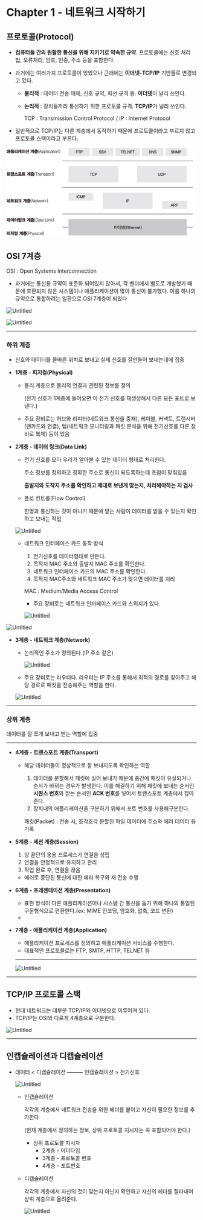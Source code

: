 # Chapter 1  - 네트워크 시작하기

## 프로토콜(Protocol)

- **컴퓨터들 간의 원활한 통신을 위해 지키기로 약속한 규약**. 프로토콜에는 신호 처리법, 오류처리, 암호, 인증, 주소 등을 포함한다.
- 과거에는 여러가지 프로토콜이 있었으나 근래에는 **이더넷-TCP/IP** 기반들로 변경되고 있다.
    - **물리적** : 데이터 전송 매체, 신호 규약, 회선 규격 등. **이더넷**이 널리 쓰인다.
    - **논리적** : 장치들끼리 통신하기 위한 프로토콜 규격. **TCP/IP**가 널리 쓰인다.

        TCP : Transmission Control Protocol / IP : Internet Protocol

- 일반적으로 TCP/IP는 다른 계층에서 동작하기 때문에 프로토콜이라고 부르지 않고 프로토콜 스택이라고 부른다.

![Untitled](.\img\chapter1\Untitled.png)

## OSI 7계층

OSI : Open Systems Interconnection

- 과거에는 통신용 규약이 표준화 되어있지 않아서, 각 벤더에서 별도로 개발했기 때문에 호환되지 않은 시스템이나 애플리케이션이 많아 통신이 불가했다. 이를 하나의 규약으로 통합하려는 일환으로 OSI 7계층이 되었다

![Untitled](./img/chapater1/Untitled1.png)

![Untitled](./img/chapater1/Untitled2.png)

---

### 하위 계층

- 신호와 데이터를 올바른 위치로 보내고 실제 신호를 잘만들어 보내는데에 집중

- **1계층 - 피지컬(Physical)**
    - 물리 계층으로 물리적 연결과 관련된 정보를 정의

        (전기 신호가 1계층에 들어오면 이 전기 신호를 재생성해서 다른 모든 포트로 보낸다.)

    - 주요 장비로는 허브와 리피터(네트워크 통신을 중재), 케이블, 커넥트, 트랜시버(랜카드와 연결), 탭(네트워크 모니터링과 패킷 분석을 위해 전기신호를 다른 장비로 복제) 등이 있음

- **2계층 - 데이터 링크(Data Link)**
    - 전기 신호를 모아 우리가 알아볼 수 있는 데이터 형태로 처리한다.

        주소 정보를 정의하고 정확한 주소로 통신이 되도록하는데 초첨이 맞춰있음

        **출발지와 도착지 주소를 확인하고 제대로 보낸게 맞는지, 처리해야하는 지 검사**

    - 플로 컨트롤(Flow Control)

        한명과 통신하는 것이 아니기 때문에 받는 사람이 데이터를 받을 수 있는지 확인하고 보내는 작업

    ![Untitled](./img/chapater1/Untitled3.png)
    
    - 네트워크 인터페이스 카드 동작 방식
        1. 전기신호를 데이터형태로 만든다.
        2. 목적지 MAC 주소와 출발지 MAC 주소를 확인한다.
        3. 네트워크 인터페이스 카드의 MAC 주소를 확인한다.
        4. 목적지 MAC주소와 네트워크 MAC 주소가 맞으면 데이터를 처리

        MAC : Medium/Media Access Control

        - 주요 장비로는 네트워크 인터페이스 카드와 스위지가 있다.

        ![Untitled](./img/chapater1/Untitled4.png)

![Untitled](./img/chapater1/Untitled5.png)

- **3계층 - 네트워크 계층(Network)**
    - 논리적인 주소가 정의된다.(IP 주소 같은)

        ![Untitled](./img/chapater1/Untitled6.png)

    - 주요 장비로는 라우터다. 라우터는 IP 주소를 통해서 최적의 경로를 찾아주고 해당 경로로 패킷을 전송해주는 역할을 한다.

    ![Untitled](./img/chapater1/Untitled7.png)

---

### 상위 계층

데이터를 잘 쪼개 보내고 받는 역할에 집중

---

- **4계층 - 트랜스포트 계층(Transport)**
    - 해당 데이터들이 정상적으로 잘 보내지도록 확인하는 역할
        1. 데이터를 분할해서 패킷에 실어 보내기 때문에 중간에 패킷이 유실되거나 순서가 바뀌는 경우가 발생한다. 이를 해결하기 위해 패킷에 보내는 순서인 **시퀀스 번호**와 받는 순서인 **ACK 번호**를 넣어서 트랜스포트 계층에서 잡아준다.
        2. 장치내의 애플리케이션을 구분하기 위해서 포트 번호를 사용해구분한다.

        패킷(Packet) : 전송 시, 조각조각 분할된 파일 데이터에 주소와 에러 데이터 등 기록

- **5계층 - 세션 계층(Session)**
    1. 양 끝단의 응용 프로세스가 연결을 성립
    2. 연결을 안정적으로 유지하고 관리
    3. 작업 완료 후, 연결을 끊음 

    + 에러로 중단된 통신에 대한 에러 복구와 재 전송 수행

- **6계층 - 프레젠테이션 계층(Presentation)**
    - 표현 방식이 다른 애플리케이션이나 시스템 간 통신을 돕기 위해 하나의 통일된 구문형식으로 편환한다.(ex: MIME 인코딩, 암호화, 압축, 코드 변환)
    - 
- **7계층 - 애플리케이션 계층(Application)**
    - 애플리케이션 프로세스를 정의하고 에플리케이션 서비스를 수행한다.
    - 대표적인 프로토콜로는 FTP, SMTP, HTTP, TELNET 등

    ---

    ![Untitled](./img/chapater1/Untitled8.png)

---

## TCP/IP 프로토콜 스택

- 현대 네트워크는 대부분 TCP/IP와 이더넷으로 이루어져 있다.
- TCP/IP는 OSI와 다르게 4계층으로 구분한다.

![Untitled](./img/chapater1/Untitled9.png)

---

## 인캡슐레이션과 디캡슐레이션

- 데이터 < 디캡슐레이션 ——— 인캡슐레이션 > 전기신호

    ![Untitled](./img/chapater1/Untitled10.png)

    - 인캡슐레이션

        각각의 계층에서 네트워크 전송을 위한 헤더를 붙이고 자신이 필요한 정보를 추가한다

        (현재 계층에서 정의하는 정보, 상위 프로토콜 지시자는 꼭 포함되어야 한다.)

        - 상위 프로토콜 지시자
            - 2계층 - 이더타입
            - 3계층 - 프로토콜 번호
            - 4계층 - 포트번호
    - 디캡슐레이션

        각각의 계층에서 자신의 것이 맞는지 아닌지 확인하고 자신의 헤더를 잘라내어 상위 계층으로 올려준다.

        ![Untitled](./img/chapater1/Untitled11.png)